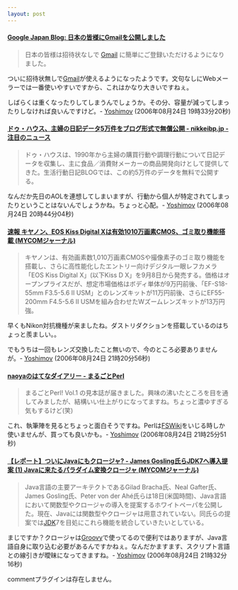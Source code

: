 ```yaml
---
layout: post
---
```

<h4><a href="http://googlejapan.blogspot.com/2006/08/gmail.html">Google Japan Blog: 日本の皆様にGmailを公開しました</a></h4>
<blockquote><p>日本の皆様は招待状なしで <a href="http://mail.google.com/">Gmail</a> に簡単にご登録いただけるようになりました。</p>
</blockquote>
<p>ついに招待状無しで<a href="http://mail.google.com/">Gmail</a>が使えるようになったようです。文句なしにWebメーラーでは一番使いやすいですから、これはかなり大きいですねぇ。</p>
<p>しばらくは重くなったりしてしまうんでしょうか。その分、容量が減ってしまったりしなければ良いんですけど。- <a href="/?page=Yoshimov" class="wikipage">Yoshimov</a> (2006年08月24日 19時33分20秒)</p>
<h4><a href="http://www.nikkeibp.co.jp/news/flash/511319.html">ドゥ・ハウス、主婦の日記データ5万件をブログ形式で無償公開 - nikkeibp.jp - 注目のニュース</a></h4>
<blockquote><p>ドゥ・ハウスは、1990年から主婦の購買行動や調理行動について日記データを収集し、主に食品／消費財メーカーの商品開発向けとして提供してきた。生活行動日記BLOGでは、この約5万件のデータを無料で公開する。</p>
</blockquote>
<p>なんだか先日のAOLを連想してしまいますが、行動から個人が特定されてしまったりということはないんでしょうかね。ちょっと心配。- <a href="/?page=Yoshimov" class="wikipage">Yoshimov</a> (2006年08月24日 20時44分04秒)</p>
<h4><a href="http://journal.mycom.co.jp/news/2006/08/24/422.html">速報 キヤノン、EOS Kiss Digital Xは有効1010万画素CMOS、ゴミ取り機能搭載 (MYCOMジャーナル)</a></h4>
<blockquote><p>キヤノンは、有効画素数1,010万画素CMOSや撮像素子のゴミ取り機能を搭載し、さらに高性能化したエントリー向けデジタル一眼レフカメラ「EOS Kiss Digital X」(以下Kiss D X」を9月8日から発売する。価格はオープンプライスだが、想定市場価格はボディ単体が9万円前後、「EF-S18-55mm F3.5-5.6 II USM」とのレンズキットが11万円前後、さらにEF55-200mm F4.5-5.6 II USMを組み合わせたWズームレンズキットが13万円強。</p>
</blockquote>
<p>早くもNikon対抗機種が来ましたね。ダストリダクションを搭載しているのはちょっと羨ましい。。</p>
<p>でもうちは一回もレンズ交換したこと無いので、今のところ必要ありませんが。- <a href="/?page=Yoshimov" class="wikipage">Yoshimov</a> (2006年08月24日 21時20分56秒)</p>
<h4><a href="http://d.hatena.ne.jp/naoya/20060824/1156402137">naoyaのはてなダイアリー - まるごとPerl</a></h4>
<blockquote><p>まるごとPerl! Vol.1 の見本誌が届きました。興味の沸いたところを目を通してみましたが、結構いい仕上がりになってますね。ちょっと濃ゆすぎる気もするけど(笑)</p>
</blockquote>
<p>これ、執筆陣を見るとちょっと面白そうですね。Perlは<a href="http://fswiki.poi.jp/">FSWiki</a>をいじる時しか使いませんが、買っても良いかも。- <a href="/?page=Yoshimov" class="wikipage">Yoshimov</a> (2006年08月24日 21時25分51秒)</p>
<h4><a href="http://journal.mycom.co.jp/articles/2006/08/23/java7closuer/">【レポート】ついにJavaにもクロージャ? - James Gosling氏らJDK7へ導入提案 (1) Javaに来たるパラダイム変換クロージャ (MYCOMジャーナル)</a></h4>
<blockquote><p>Java言語の主要アーキテクトであるGilad Bracha氏、Neal Gafter氏、James Gosling氏、Peter von der Ahé氏らは18日(米国時間)、Java言語において関数型やクロージャの導入を提案するホワイトペーパを公開した。現在、Javaには関数型やクロージャは用意されていない。同氏らの提案では<a href="http://java.sun.com/j2se/">JDK</a>7を目処にこれら機能を統合していきたいとしている。</p>
</blockquote>
<p>まじですか？クロージャは<a href="http://groovy.codehaus.org/">Groovy</a>で使ってるので便利ではありますが、Java言語自身に取り込む必要があるんですかねぇ。なんだかますます、スクリプト言語との線引きが曖昧になってきますね。- <a href="/?page=Yoshimov" class="wikipage">Yoshimov</a> (2006年08月24日 21時32分16秒)</p>
<p><span class="error">commentプラグインは存在しません。</span> </p>
